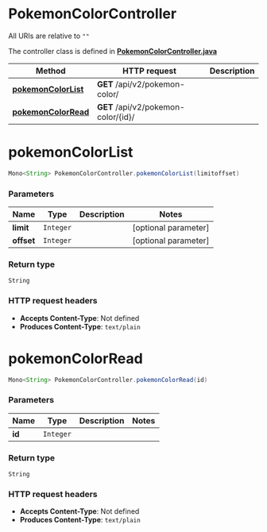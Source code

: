 # PokemonColorController

All URIs are relative to `""`

The controller class is defined in **[PokemonColorController.java](../../src/main/java/org/openapitools/controller/PokemonColorController.java)**

Method | HTTP request | Description
------------- | ------------- | -------------
[**pokemonColorList**](#pokemonColorList) | **GET** /api/v2/pokemon-color/ | 
[**pokemonColorRead**](#pokemonColorRead) | **GET** /api/v2/pokemon-color/{id}/ | 

<a id="pokemonColorList"></a>
# **pokemonColorList**
```java
Mono<String> PokemonColorController.pokemonColorList(limitoffset)
```



### Parameters
Name | Type | Description  | Notes
------------- | ------------- | ------------- | -------------
**limit** | `Integer` |  | [optional parameter]
**offset** | `Integer` |  | [optional parameter]

### Return type
`String`


### HTTP request headers
 - **Accepts Content-Type**: Not defined
 - **Produces Content-Type**: `text/plain`

<a id="pokemonColorRead"></a>
# **pokemonColorRead**
```java
Mono<String> PokemonColorController.pokemonColorRead(id)
```



### Parameters
Name | Type | Description  | Notes
------------- | ------------- | ------------- | -------------
**id** | `Integer` |  |

### Return type
`String`


### HTTP request headers
 - **Accepts Content-Type**: Not defined
 - **Produces Content-Type**: `text/plain`

